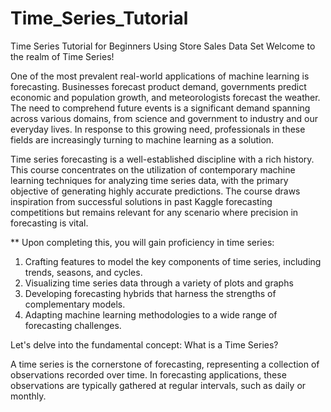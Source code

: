 # Time_Series_Tutorial
Time Series Tutorial for Beginners Using Store Sales Data Set
Welcome to the realm of Time Series!

One of the most prevalent real-world applications of machine learning is forecasting. Businesses forecast product demand, governments predict economic and population growth, and meteorologists forecast the weather. The need to comprehend future events is a significant demand spanning across various domains, from science and government to industry and our everyday lives. In response to this growing need, professionals in these fields are increasingly turning to machine learning as a solution.

Time series forecasting is a well-established discipline with a rich history. This course concentrates on the utilization of contemporary machine learning techniques for analyzing time series data, with the primary objective of generating highly accurate predictions. The course draws inspiration from successful solutions in past Kaggle forecasting competitions but remains relevant for any scenario where precision in forecasting is vital.

** Upon completing this, you will gain proficiency in time series:

1. Crafting features to model the key components of time series, including trends, seasons, and cycles.
2. Visualizing time series data through a variety of plots and graphs
3. Developing forecasting hybrids that harness the strengths of complementary models.
4. Adapting machine learning methodologies to a wide range of forecasting challenges.

Let's delve into the fundamental concept: What is a Time Series?

A time series is the cornerstone of forecasting, representing a collection of observations recorded over time. In forecasting applications, these observations are typically gathered at regular intervals, such as daily or monthly.
